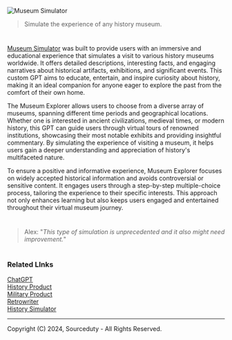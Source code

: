 ![Museum Simulator](https://github.com/user-attachments/assets/5d4351f8-be6a-449f-b1b0-ba35f56c5243)

> Simulate the experience of any history museum.

#

[Museum Simulator](https://chatgpt.com/g/g-gSYLPG9uA-museum-simulator) was built to provide users with an immersive and educational experience that simulates a visit to various history museums worldwide. It offers detailed descriptions, interesting facts, and engaging narratives about historical artifacts, exhibitions, and significant events. This custom GPT aims to educate, entertain, and inspire curiosity about history, making it an ideal companion for anyone eager to explore the past from the comfort of their own home.

The Museum Explorer allows users to choose from a diverse array of museums, spanning different time periods and geographical locations. Whether one is interested in ancient civilizations, medieval times, or modern history, this GPT can guide users through virtual tours of renowned institutions, showcasing their most notable exhibits and providing insightful commentary. By simulating the experience of visiting a museum, it helps users gain a deeper understanding and appreciation of history's multifaceted nature.

To ensure a positive and informative experience, Museum Explorer focuses on widely accepted historical information and avoids controversial or sensitive content. It engages users through a step-by-step multiple-choice process, tailoring the experience to their specific interests. This approach not only enhances learning but also keeps users engaged and entertained throughout their virtual museum journey. 

#

> Alex: "*This type of simulation is unprecedented and it also might need improvement.*"

#
### Related LInks

[ChatGPT](https://github.com/sourceduty/ChatGPT)
<br>
[History Product](https://github.com/sourceduty/History_Product)
<br>
[Military Product](https://github.com/sourceduty/Military_Product)
<br>
[Retrowriter](https://github.com/sourceduty/Retrowriter)
<br>
[History Simulator](https://github.com/sourceduty/History_Simulator)

***
Copyright (C) 2024, Sourceduty - All Rights Reserved.
